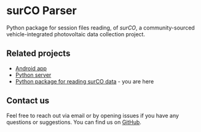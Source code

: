 # surCO Parser

Python package for session files reading, of *surCO*, a community-sourced vehicle-integrated photovoltaic data collection project.

## Related projects
- [Android app](https://github.com/isi-ies-group/VIPV-Data-Crowdsourcing-Client)
- [Python server](https://github.com/isi-ies-group/VIPV-Data-Crowdsourcing-Server)
- [Python package for reading surCO data](https://github.com/isi-ies-group/VIPV-Data-MeasurementsSessionsParsers) - you are here

## Contact us
Feel free to reach out via email or by opening issues if you have any questions or suggestions. You can find us on [GitHub](https://github.com/isi-ies-group).
